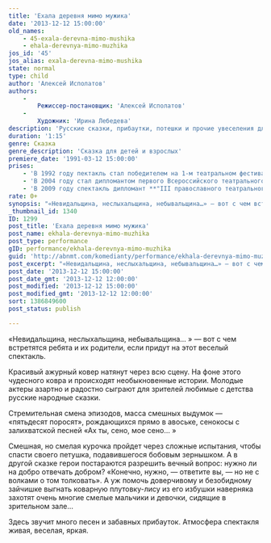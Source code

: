 ```yaml
---
title: 'Ехала деревня мимо мужика'
date: '2013-12-12 15:00:00'
old_names:
    - 45-exala-derevna-mimo-mushika
    - ehala-derevnya-mimo-muzhika
jos_id: '45'
jos_alias: exala-derevna-mimo-mushika
state: normal
type: child
author: 'Алексей Исполатов'
authors:
    -
        Режиссер-постановщик: 'Алексей Исполатов'
    -
        Художник: 'Ирина Лебедева'
description: 'Русские сказки, прибаутки, потешки и прочие увеселения для детей и их родителей.'
duration: '1:15'
genre: Сказка
genre_description: 'Сказка для детей и взрослых'
premiere_date: '1991-03-12 15:00:00'
prises:
    - 'В 1992 году пектакль стал победителем на 1-м театральном фестивале **«Дворцы Санкт-Петербурга — детям».**'
    - 'В 2004 году стал дипломантом первого Всероссийского театрального фестиваля для детей **«АРЛЕКИН»** (г. Санкт-Петербург).'
    - 'В 2009 году спектакль дипломант **"III православного театрального пасхального фестиваля"**.'
rate: 0+
synopsis: "«Невидальщина, неслыхальщина, небывальщина…» — вот с чем встретятся ребята и их родители, если придут на этот веселый спектакль. Молодые актеры азартно и радостно разыграют для зрителей любимые с детства русские народные сказки.\nВ этом спектакле маленькие зрители становится полноправным соучастником театрального действия…\n"
_thumbnail_id: 1340
ID: 1299
post_title: 'Ехала деревня мимо мужика'
post_name: ekhala-derevnya-mimo-muzhika
post_type: performance
gID: performance/ekhala-derevnya-mimo-muzhika
guid: 'http://abnmt.com/komedianty/performance/ekhala-derevnya-mimo-muzhika'
post_excerpt: "«Невидальщина, неслыхальщина, небывальщина…» — вот с чем встретятся ребята и их родители, если придут на этот веселый спектакль. Молодые актеры азартно и радостно разыграют для зрителей любимые с детства русские народные сказки.\nВ этом спектакле маленькие зрители становится полноправным соучастником театрального действия…\n"
post_date: '2013-12-12 15:00:00'
post_date_gmt: '2013-12-12 12:00:00'
post_modified: '2013-12-12 15:00:00'
post_modified_gmt: '2013-12-12 12:00:00'
sort: 1386849600
post_status: publish

---
```


«Невидальщина, неслыхальщина, небывальщина... » — вот с чем встретятся ребята и их родители, если придут на этот веселый спектакль.


Красивый ажурный ковер натянут через всю сцену. На фоне этого чудесного ковра и происходят необыкновенные истории. Молодые актеры азартно и радостно сыграют для зрителей любимые с детства русские народные сказки.


Стремительная смена эпизодов, масса смешных выдумок — «пятьдесят поросят», рождающихся прямо в авоське, сенокосы с залихватской песней «Ах ты, сено, мое сено... »


Смешная, но смелая курочка пройдет через сложные испытания, чтобы спасти своего петушка, подавившегося бобовым зернышком. А в другой сказке герои постараются разрешить вечный вопрос: нужно ли на добро отвечать добром? «Конечно, нужно, — ответите вы, — но не с волками о том толковать». А уж помочь доверчивому и безобидному зайчишке выгнать коварную плутовку-лису из его избушки наверняка захотят очень многие смелые мальчики и девочки, сидящие в зрительном зале...


Здесь звучит много песен и забавных прибауток. Атмосфера спектакля живая, веселая, яркая.